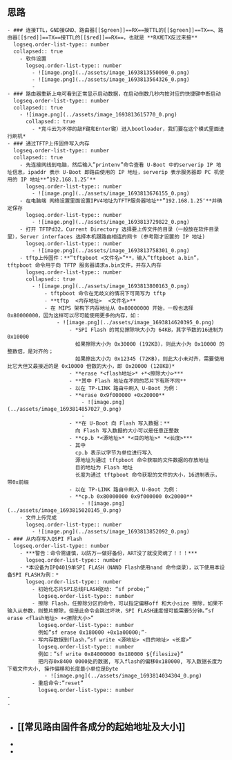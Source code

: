 ## 思路
	- ### 连接TTL，GND接GND、路由器[[$green]]==RX==接TTL的[[$green]]==TX==、路由器[[$red]]==TX==接TTL的[[$red]]==RX==，也就是 **RX和TX反过来接**
	  logseq.order-list-type:: number
	  collapsed:: true
		- 软件设置
		  logseq.order-list-type:: number
			- ![image.png](../assets/image_1693813550090_0.png)
			- ![image.png](../assets/image_1693813564326_0.png)
			-
	- ### 路由器重新上电可看到正常显示启动数据，在启动倒数几秒内按对应的快捷键中断启动
	  logseq.order-list-type:: number
	  collapsed:: true
		- ![image.png](../assets/image_1693813615770_0.png)
		  collapsed:: true
			- *竞斗云为不停的敲F键和Enter键）进入bootloader，我们要在这个模式里面进行刷机*
	- ### 通过TFTP上传固件写入内存
	  logseq.order-list-type:: number
	  collapsed:: true
		- 先连接网线到电脑，然后输入”printenv”命令查看 U-Boot 中的serverip IP 地址信息，ipaddr 表示 U-Boot 即路由使用的 IP 地址，serverip 表示服务器即 PC 机使用的 IP 地址**”192.168.1.25″**
		  logseq.order-list-type:: number
			- ![image.png](../assets/image_1693813676155_0.png)
		- 在电脑端 网络设置里面设置IPV4地址为TFTP服务器地址**”192.168.1.25″**并确定保存
		  logseq.order-list-type:: number
			- ![image.png](../assets/image_1693813729822_0.png)
		- 打开 TFTPd32，Current Directory 选择要上传文件的目录（一般放在软件目录里），Server interfaces 选择本机跟路由相连的网卡 (参考刚才设置的 IP 地址)
		  logseq.order-list-type:: number
			- ![image.png](../assets/image_1693813758301_0.png)
		- tftp上传固件：**”tftpboot <文件名>”**，输入”tftpboot a.bin”，tftpboot 命令用于向 TFTP 服务器请求a.bin文件，并存入内存
		  logseq.order-list-type:: number
		  collapsed:: true
			- ![image.png](../assets/image_1693813800163_0.png)
				- tftpboot 命令在无歧义的情况下可简写为 tftp
				- **tftp  <内存地址>  <文件名>**
				- 在 MIPS 架构下内存地址从 0x80000000 开始，一般也选择 0x80000000，因为这样可以尽可能使用更多的内存，如：
					- ![image.png](../assets/image_1693814620395_0.png)
						- *SPI Flash 的常见擦除块大小为 64KB，其字节数的16进制为 0x10000
						  如果擦除大小为 0x30000 (192KB)，则此大小为 0x10000 的整数倍，是对齐的；
						  如果擦出大小为 0x12345 (72KB)，则此大小未对齐，需要使用比它大但又最接近的是 0x10000 倍数的大小，即 0x20000 (128KB)*
						- **erase *<flash地址>* +*<擦除大小>***
						- **其中 Flash 地址在不同的芯片下有所不同**
						- 以在 TP-LINK 路由中刷入 U-Boot 为例：
						- **erase 0x9f000000 +0x20000**
							- ![image.png](../assets/image_1693814857027_0.png)
							-
						- **在 U-Boot 向 Flash 写入数据：**
						  向 Flash 写入数据的大小可以是任意正整数
						- **cp.b *<源地址>* *<目的地址>* *<长度>***
						- 其中
						  cp.b 表示以字节为单位进行写入
						  源地址为通过 tftpboot 命令获取的文件数据的存放地址
						  目的地址为 Flash 地址
						  长度为通过 tftpboot 命令获取的文件的大小，16进制表示，带0x前缀
						- 以在 TP-LINK 路由中刷入 U-Boot 为例：
						- **cp.b 0x80000000 0x9f000000 0x20000**
							- ![image.png](../assets/image_1693815020145_0.png)
		- 文件上传完成
		  logseq.order-list-type:: number
			- ![image.png](../assets/image_1693813852092_0.png)
	- ### 从内存写入QSPI Flash
	  logseq.order-list-type:: number
		- ***警告：命令需谨慎，以防万一做好备份，ART没了就没灵魂了！！！***
		  logseq.order-list-type:: number
		- *本设备为IPQ4019单SPI FLASH（NAND Flash使用nand 命令烧录），以下使用本设备SPI FLASH为例：*
		  logseq.order-list-type:: number
			- 初始化芯片SPI总线FLASH驱动: “sf probe;”
			  logseq.order-list-type:: number
			- 擦除 Flash，任擦除分区的命令，可以指定偏移off 和大小size 擦除，如果不输入从参数，则整片擦除，但是此命令会跳过坏块，SPI FLASH速度慢可能需要5分钟。”sf erase <flash地址> +<擦除大小>”
			  logseq.order-list-type:: number
			  例如”sf erase 0x180000 +0x1a00000;”-
			- 写内存数据到flash，”sf write <源地址> <目的地址> <长度>”
			  logseq.order-list-type:: number
			  例如：”sf write 0x84000000 0x180000 ${filesize}”
			  把内存0x8400 0000处的数据, 写入flash的偏移0x180000, 写入数据长度为下载文件大小, 操作偏移和长度最小单位是Byte
				- ![image.png](../assets/image_1693814034304_0.png)
			- 重启命令:”reset”
			  logseq.order-list-type:: number
	-
	-
- ## [[常见路由固件各成分的起始地址及大小]]
-
-